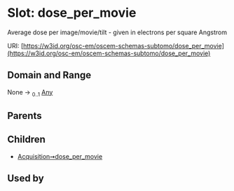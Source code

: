 
# Slot: dose_per_movie

Average dose per image/movie/tilt - given in electrons per square Angstrom

URI: [https://w3id.org/osc-em/oscem-schemas-subtomo/dose_per_movie](https://w3id.org/osc-em/oscem-schemas-subtomo/dose_per_movie)


## Domain and Range

None &#8594;  <sub>0..1</sub> [Any](Any.md)

## Parents


## Children

 *  [Acquisition➞dose_per_movie](Acquisition_dose_per_movie.md)

## Used by

